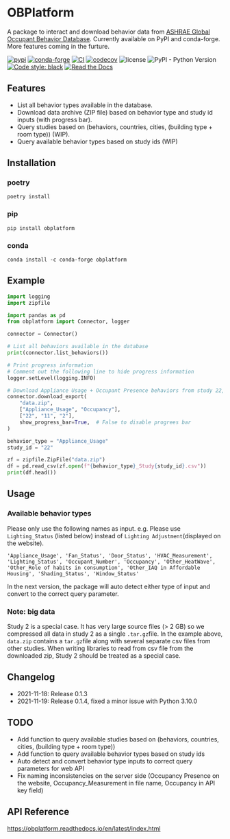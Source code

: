 # OBPlatform

A package to interact and download behavior data from [ASHRAE Global Occupant Behavior Database](https://ashraeobdatabase.com). Currently available on PyPI and conda-forge. More features coming in the furture.

[![pypi](https://img.shields.io/pypi/v/obplatform.svg)](https://pypi.python.org/pypi/obplatform) [![conda-forge](https://img.shields.io/conda/vn/conda-forge/obplatform)](https://github.com/conda-forge/obplatform-feedstock#installing-obplatform) [![CI](https://github.com/umonaca/obplatform/actions/workflows/test.yml/badge.svg?event=push)](https://github.com/umonaca/obplatform/actions?query=event%3Apush+branch%3Amaster) [![codecov](https://codecov.io/gh/umonaca/obplatform/branch/master/graph/badge.svg?token=SCFFFX2IKX)](https://codecov.io/gh/umonaca/obplatform) ![license](https://img.shields.io/github/license/umonaca/obplatform) ![PyPI - Python Version](https://img.shields.io/pypi/pyversions/obplatform) [![Code style: black](https://img.shields.io/badge/code%20style-black-000000.svg)](https://github.com/psf/black) [![Read the Docs](https://img.shields.io/readthedocs/obplatform)](https://obplatform.readthedocs.io/en/latest/index.html)

## Features

- List all behavior types available in the database.
- Download data archive (ZIP file) based on behavior type and study id inputs (with progress bar).
- Query studies based on (behaviors, countries, cities, (building type + room type)) (WIP).
- Query available behavior types based on study ids (WIP)

## Installation

### poetry

```
poetry install
```

### pip

```
pip install obplatform
```

### conda

```
conda install -c conda-forge obplatform
```

## Example

```python
import logging
import zipfile

import pandas as pd
from obplatform import Connector, logger

connector = Connector()

# List all behaviors available in the database
print(connector.list_behaviors())

# Print progress information
# Comment out the following line to hide progress information
logger.setLevel(logging.INFO)

# Download Appliance Usage + Occupant Presence behaviors from study 22, 11, and 2.
connector.download_export(
    "data.zip",
    ["Appliance_Usage", "Occupancy"],
    ["22", "11", "2"],
    show_progress_bar=True,  # False to disable progrees bar
)

behavior_type = "Appliance_Usage"
study_id = "22"

zf = zipfile.ZipFile("data.zip")
df = pd.read_csv(zf.open(f"{behavior_type}_Study{study_id}.csv"))
print(df.head())
```

## Usage

### Available behavior types

Please only use the following names as input. e.g. Please use `Lighting_Status` (listed below) instead of  `Lighting Adjustment`(displayed on the website).

```
'Appliance_Usage', 'Fan_Status', 'Door_Status', 'HVAC_Measurement', 'Lighting_Status', 'Occupant_Number', 'Occupancy', 'Other_HeatWave', 'Other_Role of habits in consumption', 'Other_IAQ in Affordable Housing', 'Shading_Status', 'Window_Status'
```

In the next version, the package will auto detect either type of input and convert to the correct query parameter.

### Note: big data

Study 2 is a special case. It has very large source files (> 2 GB) so we compressed all data in study 2 as a single `.tar.gz`file. In the example above, `data.zip` contains a `tar.gz`file along with several separate csv files from other studies. When writing libraries to read from csv file from the downloaded zip, Study 2 should be treated as a special case.

## Changelog

- 2021-11-18:  Release 0.1.3
- 2021-11-19:  Release 0.1.4, fixed a minor issue with Python 3.10.0

## TODO

- Add function to query available studies based on (behaviors, countries, cities, (building type + room type)) 
- Add function to query available behavior types based on study ids
- Auto detect and convert behavior type inputs to correct query parameters for web API
- Fix naming inconsistencies on the server side (Occupancy Presence on the website, Occupancy_Measurement in file name, Occupancy in API key field)

## API Reference

https://obplatform.readthedocs.io/en/latest/index.html

